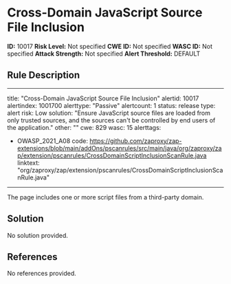 
# Cross-Domain JavaScript Source File Inclusion

**ID:** 10017
**Risk Level:** Not specified
**CWE ID:** Not specified
**WASC ID:** Not specified
**Attack Strength:** Not specified
**Alert Threshold:** DEFAULT

## Rule Description
---
title: "Cross-Domain JavaScript Source File Inclusion"
alertid: 10017
alertindex: 1001700
alerttype: "Passive"
alertcount: 1
status: release
type: alert
risk: Low
solution: "Ensure JavaScript source files are loaded from only trusted sources, and the sources can't be controlled by end users of the application."
other: ""
cwe: 829
wasc: 15
alerttags: 
  - OWASP_2021_A08
code: https://github.com/zaproxy/zap-extensions/blob/main/addOns/pscanrules/src/main/java/org/zaproxy/zap/extension/pscanrules/CrossDomainScriptInclusionScanRule.java
linktext: "org/zaproxy/zap/extension/pscanrules/CrossDomainScriptInclusionScanRule.java"
---
The page includes one or more script files from a third-party domain.


## Solution
No solution provided.

## References
No references provided.

